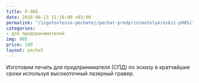 ```yaml
---
title: P-905
date: 2018-06-13 11:16:00 +03:00
permalink: "/izgotovlenie-pechatej/pechat-predprinimatelya/eskiz-p905/"
categories:
- для предпринимателей
img: 905
price: 149
layout: pechat
---
```


Изготовим печать для предпринимателя (СПД) по эскизу в кратчайшие сроки используя высокоточный лазерный гравер.
